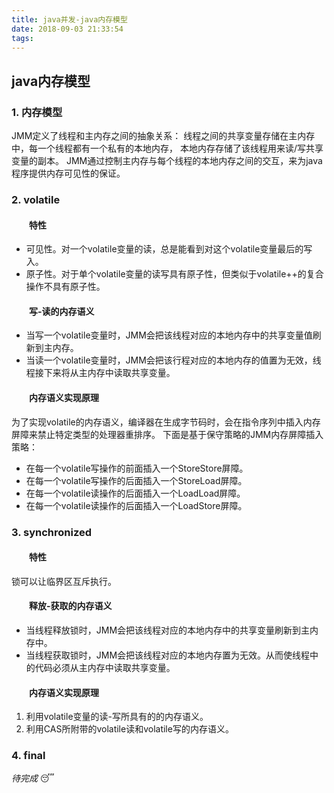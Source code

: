 ```yaml
---
title: java并发-java内存模型
date: 2018-09-03 21:33:54
tags:
---
```

## java内存模型

### 1. 内存模型

JMM定义了线程和主内存之间的抽象关系：
线程之间的共享变量存储在主内存中，每一个线程都有一个私有的本地内存，
本地内存存储了该线程用来读/写共享变量的副本。
JMM通过控制主内存与每个线程的本地内存之间的交互，来为java程序提供内存可见性的保证。

<!-- more -->

### 2. volatile

#### &emsp;&emsp;特性

* 可见性。对一个volatile变量的读，总是能看到对这个volatile变量最后的写入。
* 原子性。对于单个volatile变量的读写具有原子性，但类似于volatile++的复合操作不具有原子性。

#### &emsp;&emsp;写-读的内存语义

* 当写一个volatile变量时，JMM会把该线程对应的本地内存中的共享变量值刷新到主内存。
* 当读一个volatile变量时，JMM会把该行程对应的本地内存的值置为无效，线程接下来将从主内存中读取共享变量。

#### &emsp;&emsp;内存语义实现原理

为了实现volatile的内存语义，编译器在生成字节码时，会在指令序列中插入内存屏障来禁止特定类型的处理器重排序。
下面是基于保守策略的JMM内存屏障插入策略：

* 在每一个volatile写操作的前面插入一个StoreStore屏障。
* 在每一个volatile写操作的后面插入一个StoreLoad屏障。
* 在每一个volatile读操作的后面插入一个LoadLoad屏障。
* 在每一个volatile读操作的后面插入一个LoadStore屏障。

### 3. synchronized

#### &emsp;&emsp;特性

锁可以让临界区互斥执行。

#### &emsp;&emsp;释放-获取的内存语义

* 当线程释放锁时，JMM会把该线程对应的本地内存中的共享变量刷新到主内存中。
* 当线程获取锁时，JMM会把该线程对应的本地内存置为无效。从而使线程中的代码必须从主内存中读取共享变量。 

#### &emsp;&emsp;内存语义实现原理

1. 利用volatile变量的读-写所具有的的内存语义。
2. 利用CAS所附带的volatile读和volatile写的内存语义。

### 4. final

*待完成* :sleeping: